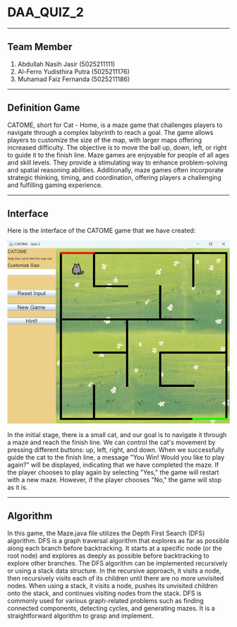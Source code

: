 # DAA_QUIZ_2
---
## Team Member
1. Abdullah Nasih Jasir        (5025211111)
2. Al-Ferro Yudisthira Putra   (5025211176)
3. Muhamad Faiz Fernanda       (5025211186)

---
## Definition Game
CATOME, short for Cat - Home, is a maze game that challenges players to navigate through a complex labyrinth to reach a goal. The game allows players to customize the size of the map, with larger maps offering increased difficulty. The objective is to move the ball up, down, left, or right to guide it to the finish line. Maze games are enjoyable for people of all ages and skill levels. They provide a stimulating way to enhance problem-solving and spatial reasoning abilities. Additionally, maze games often incorporate strategic thinking, timing, and coordination, offering players a challenging and fulfilling gaming experience.

---
## Interface
Here is the interface of the CATOME game that we have created:

![Foto1](./foto1.png)

In the initial stage, there is a small cat, and our goal is to navigate it through a maze and reach the finish line. We can control the cat's movement by pressing different buttons: up, left, right, and down. When we successfully guide the cat to the finish line, a message "You Win! Would you like to play again?" will be displayed, indicating that we have completed the maze. If the player chooses to play again by selecting "Yes," the game will restart with a new maze. However, if the player chooses "No," the game will stop as it is.

---
## Algorithm
In this game, the Maze.java file utilizes the Depth First Search (DFS) algorithm. DFS is a graph traversal algorithm that explores as far as possible along each branch before backtracking. It starts at a specific node (or the root node) and explores as deeply as possible before backtracking to explore other branches. The DFS algorithm can be implemented recursively or using a stack data structure. In the recursive approach, it visits a node, then recursively visits each of its children until there are no more unvisited nodes. When using a stack, it visits a node, pushes its unvisited children onto the stack, and continues visiting nodes from the stack. DFS is commonly used for various graph-related problems such as finding connected components, detecting cycles, and generating mazes. It is a straightforward algorithm to grasp and implement.
